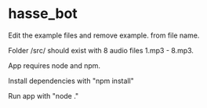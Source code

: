 # hasse_bot

Edit the example files and remove example. from file name.

Folder /src/ should exist with 8 audio files 1.mp3 - 8.mp3.

App requires node and npm.

Install dependencies with "npm install"

Run app with "node ."
